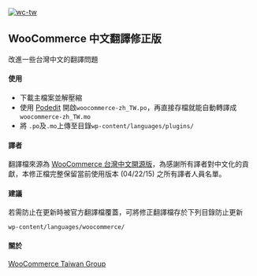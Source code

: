 [![wc-tw](https://cloud.githubusercontent.com/assets/6985904/7554506/d7bc24b6-f75d-11e4-9a81-0c3257d99ffb.png)](http://www.facebook.com/groups/woocommercetaiwan)

## WooCommerce 中文翻譯修正版
 改進一些台灣中文的翻譯問題
 
#### 使用
* 下載主檔案並解壓縮
* 使用 [Podedit](http://poedit.net/) 開啟`woocommerce-zh_TW.po`，再直接存檔就能自動轉譯成`woocommerce-zh_TW.mo`
* 將 `.po`及`.mo`上傳至目錄`wp-content/languages/plugins/`

#### 譯者

翻譯檔來源為 [WooCommerce 台灣中文開源版](https://www.transifex.com/projects/p/woocommerce/language/zh_TW/)，為感謝所有譯者對中文化的貢獻，本修正檔完整保留當前使用版本 (04/22/15) 之所有譯者人員名單。


#### 建議

若需防止在更新時被官方翻譯檔覆蓋，可將修正翻譯檔存於下列目錄防止更新

`wp-content/languages/woocommerce/`

#### 關於

[WooCommerce Taiwan Group](www.facebook.com/groups/woocommercetaiwan/)
